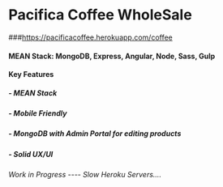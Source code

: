 # Pacifica Coffee WholeSale
###https://pacificacoffee.herokuapp.com/coffee

#### MEAN Stack: MongoDB, Express, Angular, Node, Sass, Gulp

#### Key Features
##### - MEAN Stack
##### - Mobile Friendly
##### - MongoDB with Admin Portal for editing products
##### - Solid UX/UI

###### Work in Progress ---- Slow Heroku Servers....





